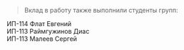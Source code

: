 > Вклад в работу также выполнили студенты групп:

ИП-114 Флат Евгений<br />
ИП-113 Раймгужинов Диас<br />
ИП-113 Малеев Сергей<br />
